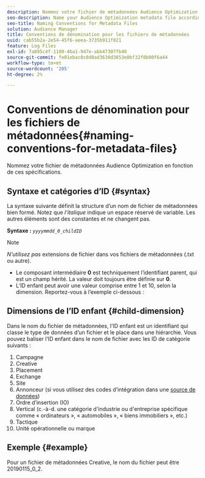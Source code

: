 ```yaml
---
description: Nommez votre fichier de métadonnées Audience Optimization en fonction de ces spécifications.
seo-description: Name your Audience Optimization metadata file according to these specifications.
seo-title: Naming Conventions for Metadata Files
solution: Audience Manager
title: Conventions de dénomination pour les fichiers de métadonnées
uuid: cab55b2a-2e54-45f6-aeea-3735b911f821
feature: Log Files
exl-id: 7a895c4f-1100-4ba1-947e-abb47307fb40
source-git-commit: fe01ebac8c0d0ad3630d3853e0bf32f0b00f6a44
workflow-type: tm+mt
source-wordcount: '205'
ht-degree: 2%

---
```


# Conventions de dénomination pour les fichiers de métadonnées{#naming-conventions-for-metadata-files}

Nommez votre fichier de métadonnées Audience Optimization en fonction de ces spécifications.

## Syntaxe et catégories d’ID {#syntax}

La syntaxe suivante définit la structure d’un nom de fichier de métadonnées bien formé. Notez que *l’italique* indique un espace réservé de variable. Les autres éléments sont des constantes et ne changent pas.

**Syntaxe :** *`yyyymmdd_0_childID`*

>[!NOTE]
>
>*N’utilisez pas* extensions de fichier dans vos fichiers de métadonnées (.txt ou autre).

<!--In the name syntax, you'll notice a parent ID variable. Don't confuse it with the parent ID used in the [metadata file contents](../../../reporting/audience-optimization-reports/metadata-files-intro/metadata-file-contents.md). These 2 variables seem similar, but they represent different things:-->

* Le composant intermédiaire **0** est techniquement l’identifiant parent, qui est un champ hérité. La valeur doit toujours être définie sur **0**.
* L’ID enfant peut avoir une valeur comprise entre 1 et 10, selon la dimension. Reportez-vous à l’exemple ci-dessous :

## Dimensions de l’ID enfant {#child-dimension}

Dans le nom du fichier de métadonnées, l’ID enfant est un identifiant qui classe le type de données d’un fichier et le place dans une hiérarchie. Vous pouvez baliser l’ID enfant dans le nom de fichier avec les ID de catégorie suivants :

1. Campagne
1. Creative
1. Placement
1. Exchange
1. Site
1. Annonceur (si vous utilisez des codes d’intégration dans une [source de données](../../../features/manage-datasources.md#details))
1. Ordre d’insertion (IO)
1. Vertical (c.-à-d. une catégorie d&#39;industrie ou d&#39;entreprise spécifique comme « ordinateurs », « automobiles », « biens immobiliers », etc.)
1. Tactique
1. Unité opérationnelle ou marque

## Exemple {#example}

Pour un fichier de métadonnées Creative, le nom du fichier peut être 20190115_0_2.

<!--Let's take a look at how you would use these IDs in a metadata file name. As an example, say your data file consists of campaign creatives. In this case, the campaign is a parent object and the creatives are child objects because they belong to, or are contained by, the campaign. As a result, you'd choose the following IDs for the metadata file name:

* Parent ID: `1` 
* Child ID: `2`

Your metadata file name would look like this: `20150827_1_2`

Sometimes, you might have data that does not belong to a parent object. Whenever this is the case, select ID 0 for the parent ID. In this case, your file title would look like this: `20150827_0_2`. -->
